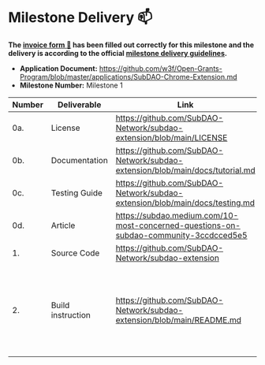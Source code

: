 # Milestone Delivery :mailbox:

**The [invoice form :pencil:](https://docs.google.com/forms/d/e/1FAIpQLSdSqj2vYjvpiIytkjcc40Pwl0Eg76WGUAq5L9e8eFuuOegmLw/viewform) has been filled out correctly for this milestone and the delivery is according to the official [milestone delivery guidelines](https://github.com/w3f/General-Grants-Program/blob/master/grants/milestone-deliverables-guidelines.md).**  

* **Application Document:** https://github.com/w3f/Open-Grants-Program/blob/master/applications/SubDAO-Chrome-Extension.md
* **Milestone Number:** Milestone 1   


| Number | Deliverable | Link | Notes |
| ------------- | ------------- | ------------- |------------- |
| 0a. | License | https://github.com/SubDAO-Network/subdao-extension/blob/main/LICENSE | AGPL v3.0 |
| 0b.  | Documentation | https://github.com/SubDAO-Network/subdao-extension/blob/main/docs/tutorial.md |  |
| 0c.  | Testing Guide | https://github.com/SubDAO-Network/subdao-extension/blob/main/docs/testing.md |  |
| 0d. | Article | https://subdao.medium.com/10-most-concerned-questions-on-subdao-community-3ccdcced5e5 |  |
| 1. | Source Code | https://github.com/SubDAO-Network/subdao-extension |  |
| 2.  | Build instruction | https://github.com/SubDAO-Network/subdao-extension/blob/main/README.md | The instruction of building this extension is quite simple as described in README.md. |